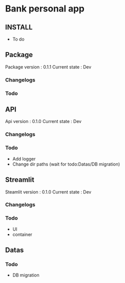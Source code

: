 # Bank personal app




## INSTALL
- To do



## Package
Package version : 0.1.1
Current state : Dev



### Changelogs

### Todo





## API
Api version : 0.1.0
Current state : Dev

### Changelogs

### Todo
- Add logger
- Change dir paths (wait for todo:Datas/DB migration)



## Streamlit
Steamlit version : 0.1.0
Current state : Dev


### Changelogs


### Todo
- UI
- container


## Datas

### Todo
- DB migration